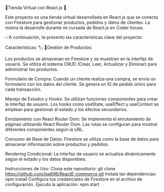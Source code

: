 🌟Tienda Virtual con React.js 🛒

Este proyecto es una tienda virtual desarrollada en React.js que se conecta con Firestore para gestionar productos, pedidos y datos de clientes. 
La misma la desarrolle durante mi cursada de React.js en Coder house.

✅A continuación, te presento las características clave del proyecto:

Características:
🏷 🔖Gestión de Productos:

Los productos se almacenan en Firestore y se muestran en la interfaz de usuario.
Se utiliza el sistema CRUD (Crear, Leer, Actualizar y Eliminar) para administrar los productos.

Formulario de Compra:
Cuando un cliente realiza una compra, se envía un formulario con los datos del cliente.
Se genera un ID de pedido único para cada transacción.

Manejo de Estados y Hooks:
Se utilizan funciones componentes para crear la interfaz de usuario.
Los hooks como useState, useEffect y useContext se emplean para gestionar el estado y los efectos secundarios.

Enrutamiento con React Router Dom:
Se implementa el enrutamiento de páginas utilizando React Router Dom.
Las rutas se configuran para mostrar diferentes componentes según la URL.

Consumo de Base de Datos:
Firestore se utiliza como la base de datos para almacenar información sobre productos y pedidos.

Rendering Condicional:
La interfaz de usuario se actualiza dinámicamente según el estado y los datos disponibles.

Instrucciones de Uso:
Clona este repositorio: git clone https://github.com/Isa696/ReactE-commerce.git
Instala las dependencias: npm install
Configura tus credenciales de Firestore en el archivo de configuración.
Ejecuta la aplicación: npm start
